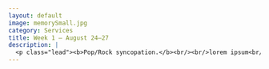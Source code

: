 ```yaml
---
layout: default
image: memorySmall.jpg
category: Services
title: Week 1 – August 24–27
description: |
  <p class="lead"><b>Pop/Rock syncopation.</b><br/><br/>lorem ipsum<br/><br/><a href="/week1/">Read more...</a></p>
---
```

